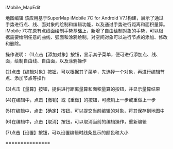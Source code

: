 iMobile_MapEdit

地图编辑
	该应用基于SuperMap iMobile 7C for Android V7.1构建，展示了通过手势进行点、线、面对象的绘制和编辑功能，以及通过手势进行距离和面积量算。iMobile 7C在原有点线面绘制手势基础上，新增了自由绘制对象的手势，可以根据需要绘制任意的曲线、弧面和涂鸦绘制。对空间对象可以进行节点的添加、修改和删除。

操作说明：
  (1)点击【添加对象】按钮，显示其子菜单，便可进行添加点、线、面，绘制自由线、自由面，以及涂鸦操作

  (2)点击【编辑对象】按钮，可以根据其子菜单，先选择一个对象，再进行编辑节点、添加节点等操作

  (3)点击【量算】按钮，提供进行距离量算和面积量算的按钮，并显示量算结果

  (4)在编辑中，点击【撤销】或【重做】的按钮，可撤销上一步或重做上一步
  
  (5)在编辑中，点击【确定】按钮，可以提交当前编辑的对象，将其保存到地图中

  (6)在编辑中，点击【取消】按钮，可以取消当前的编辑操作，重新编辑

  (7)点击【设置】按钮，可以设置编辑时线条显示的颜色和大小

===============
